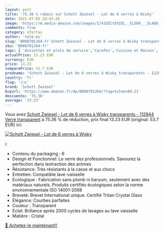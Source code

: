 ```yaml
---
layout: post
title: '75.36 % rabais sur Schott Zwiesel - Lot de 6 verres à Wisky'
date: 2021-07-05 20:43:20
image: 'https://m.media-amazon.com/images/I/41UICtEXIEL._SL500_._SL400_.jpg'
comments: true
category: ofertas
author: 'tole.es'
slug: 'B008701J64-fr Schott Zwiesel - Lot de 6 verres à Wisky transparents -...'
sku: 'B008701J64-fr'
tags: [ 'Assiettes et plats de service','Carafes','Cuisine et Maison','Pichets, carafes et carafes à décanter','Vaisselle et arts de la table','Vaisselle et plats de service','schott zwiesel', ]
actualPrice: 13.23 EUR
currency: EUR
price: 13.23
comparePrice: 53.7 EUR
prodname: 'Schott Zwiesel - Lot de 6 verres à Wisky transparents - 112844  Verre  transparent'
country: 'fr'
flag: '🇫🇷'
brand: 'Schott Zwiesel'
buyurl: 'https://www.amazon.fr/dp/B008701J64/?tag=tolees0d-21'
descuento: '75.36'
average: '13.23'
---
```


Vous avez [Schott Zwiesel - Lot de 6 verres à Wisky transparents - 112844  Verre  transparent](https://www.amazon.fr/dp/B008701J64/?tag=tolees0d-21)  à  75.36 % de réduction, prix final  13.23 EUR (original: 53.7 EUR) ici:

[![Schott Zwiesel - Lot de 6 verres à Wisky](https://m.media-amazon.com/images/I/41UICtEXIEL._SL500_._SL400_.jpg)](https://www.amazon.fr/dp/B008701J64/?tag=tolees0d-21)

ℹ️:

- Contenu du packaging : 6
- Design et Fonctionnel: Le verre des professionnels. Savourez la perfection dans lextraction des arômes
- Résistance: Très résistants à la casse et aux chocs
- Entretien: Compatible lave-vaisselle
- Ecologique : Fabrication sans plomb ni baryum, seulement avec des matériaux naturels. Produits certifiés écologiques selon la norme environnementale ISO 14001-2068
- Breveté: Brevet International unique. Certifié Tritan Crystal Glass
- Elégance: Courbes parfaites
- Couleur : Transparent
- Eclat: Brillance après 2000 cycles de lavages au lave vaisselle
- Matière : Cristal

[🛒 Achetez-le maintenant!!](https://www.amazon.fr/dp/B008701J64/?tag=tolees0d-21)
